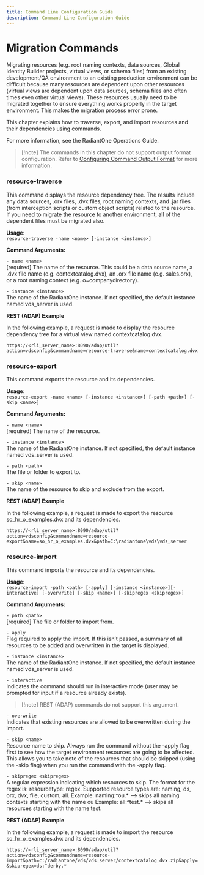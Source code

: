 ```yaml
---
title: Command Line Configuration Guide
description: Command Line Configuration Guide
---
```


# Migration Commands

Migrating resources (e.g. root naming contexts, data sources, Global Identity Builder projects, virtual views, or schema files) from an existing development/QA environment to an existing production environment can be difficult because many resources are dependent upon other resources (virtual views are dependent upon data sources, schema files and often times even other virtual views). These resources usually need to be migrated together to ensure everything works properly in the target environment. This makes the migration process error prone.

This chapter explains how to traverse, export, and import resources and their dependencies using commands.

For more information, see the RadiantOne Operations Guide.

>[!note] The commands in this chapter do not support output format configuration. Refer to [Configuring Command Output Format](introduction#configuring-command-output-format) for more information.

### resource-traverse

This command displays the resource dependency tree. The results include any data sources, .orx files, .dvx files, root naming contexts, and .jar files (from interception scripts or custom object scripts) related to the resource. If you need to migrate the resource to another environment, all of the dependent files must be migrated also.

**Usage:**
<br>`resource-traverse -name <name> [-instance <instance>]`

**Command Arguments:**

`- name <name>`
<br>[required] The name of the resource. This could be a data source name, a .dvx file name (e.g. contextcatalog.dvx), an .orx file name (e.g. sales.orx), or a root naming context (e.g. o=companydirectory).

`- instance <instance>`
<br>The name of the RadiantOne instance. If not specified, the default instance named vds_server is used.

**REST (ADAP) Example**

In the following example, a request is made to display the resource dependency tree for a virtual view named contextcatalog.dvx.

`https://<rli_server_name>:8090/adap/util?action=vdsconfig&commandname=resource-traverse&name=contextcatalog.dvx`

### resource-export

This command exports the resource and its dependencies.

**Usage:**
<br>`resource-export -name <name> [-instance <instance>] [-path <path>] [-skip <name>]`

**Command Arguments:**

`- name <name>`
<br>[required] The name of the resource.

`- instance <instance>`
<br>The name of the RadiantOne instance. If not specified, the default instance named vds_server is used.

`- path <path>`
<br>The file or folder to export to.

`- skip <name>`
<br>The name of the resource to skip and exclude from the export.

**REST (ADAP) Example**

In the following example, a request is made to export the resource so_hr_o_examples.dvx and its dependencies.

`https://<rli_server_name>:8090/adap/util?action=vdsconfig&commandname=resource-export&name=so_hr_o_examples.dvx&path=C:\radiantone\vds\vds_server`

### resource-import

This command imports the resource and its dependencies.

**Usage:**
<br>`resource-import -path <path> [-apply] [-instance <instance>][-interactive] [-overwrite] [-skip <name>] [-skipregex <skipregex>]`

**Command Arguments:**

`- path <path>`
<br>[required] The file or folder to import from.

`- apply`
<br>Flag required to apply the import. If this isn’t passed, a summary of all resources to be added and overwritten in the target is displayed.

`- instance <instance>`
<br>The name of the RadiantOne instance. If not specified, the default instance named vds_server is used.

`- interactive`
<br>Indicates the command should run in interactive mode (user may be prompted for input if a resource already exists).

>[!note] REST (ADAP) commands do not support this argument.

`- overwrite`
<br>Indicates that existing resources are allowed to be overwritten during the import.

`- skip <name>`
<br>Resource name to skip. Always run the command without the -apply flag first to see how the target environment resources are going to be affected. This allows you to take note of the resources that should be skipped (using the -skip flag) when you run the command with the -apply flag.

`- skipregex <skipregex>`
<br>A regular expression indicating which resources to skip. The format for the regex is: resourcetype: regex. Supported resource types are: naming, ds, orx, dvx, file, custom, all.
Example: naming:^ou.* --> skips all naming contexts starting with the name ou
Example: all:^test.* --> skips all resources starting with the name test.

**REST (ADAP) Example**

In the following example, a request is made to import the resource so_hr_o_examples.dvx and its dependencies.

`https://<rli_server_name>:8090/adap/util?action=vdsconfig&commandname=resource-import&path=c:/radiantone/vds/vds_server/contextcatalog_dvx.zip&apply=&skipregex=ds:^derby.*`
